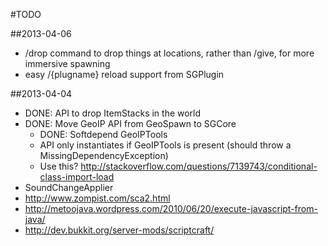 #TODO

##2013-04-06
- /drop command to drop things at locations, rather than /give, for more immersive spawning
- easy /{plugname} reload support from SGPlugin 

##2013-04-04
- DONE: API to drop ItemStacks in the world
- DONE: Move GeoIP API from GeoSpawn to SGCore
  - DONE: Softdepend GeoIPTools
  - API only instantiates if GeoIPTools is present (should throw a MissingDependencyException)
  - Use this? http://stackoverflow.com/questions/7139743/conditional-class-import-load
- SoundChangeApplier
 - http://www.zompist.com/sca2.html  
 - http://metoojava.wordpress.com/2010/06/20/execute-javascript-from-java/
 - http://dev.bukkit.org/server-mods/scriptcraft/